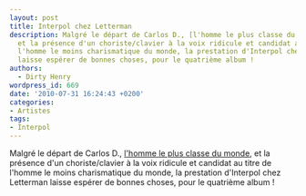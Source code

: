 ```yaml
---
layout: post
title: Interpol chez Letterman
description: Malgré le départ de Carlos D., [l'homme le plus classe du monde](http://www.google.fr/images?q=carlos%20d),
  et la présence d'un choriste/clavier à la voix ridicule et candidat au titre de
  l'homme le moins charismatique du monde, la prestation d'Interpol chez Letterman
  laisse espérer de bonnes choses, pour le quatrième album !
authors:
  - Dirty Henry
wordpress_id: 669
date: '2010-07-31 16:24:43 +0200'
categories:
- Artistes
tags:
- Interpol
---
```

Malgré le départ de Carlos D., [l'homme le plus classe du monde](http://www.google.fr/images?q=carlos%20d), et la présence d'un choriste/clavier à la voix ridicule et candidat au titre de l'homme le moins charismatique du monde, la prestation d'Interpol chez Letterman laisse espérer de bonnes choses, pour le quatrième album !

<object width="500" height="306"><param name="movie" value="http://www.youtube.com/v/gU9ZyrSEMS0&amp;hl=fr_FR&amp;fs=1"></param><param name="allowFullScreen" value="true"></param><param name="allowscriptaccess" value="always"></param><embed src="http://www.youtube.com/v/gU9ZyrSEMS0&amp;hl=fr_FR&amp;fs=1" type="application/x-shockwave-flash" allowscriptaccess="always" allowfullscreen="true" width="500" height="306"></embed></object>
